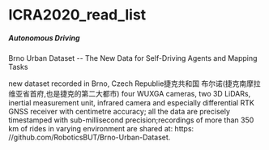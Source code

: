 # ICRA2020_read_list

##### Autonomous Driving
Brno Urban Dataset -- The New Data for Self-Driving Agents and Mapping Tasks

new dataset recorded in Brno, Czech Republie捷克共和国 布尔诺(捷克南摩拉维亚省首府,也是捷克的第二大都市)
four WUXGA cameras, two 3D LiDARs, inertial measurement unit, infrared camera and especially differential RTK GNSS receiver with centimetre accuracy; all the data are precisely timestamped with sub-millisecond precision;recordings of more than 350 km of rides in varying environment are shared at: https: //github.com/RoboticsBUT/Brno-Urban-Dataset.

